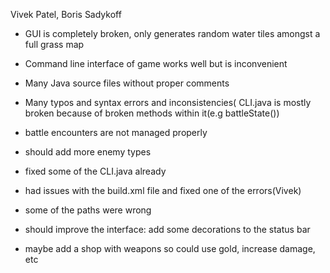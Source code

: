 Vivek Patel, Boris Sadykoff

* GUI is completely broken, only generates random water tiles amongst a full grass map 

* Command line interface of game works well but is inconvenient

* Many Java source files without proper comments

* Many typos and syntax errors and inconsistencies( CLI.java is mostly broken because of broken methods within it(e.g battleState())

* battle encounters are not managed properly

* should add more enemy types

* fixed some of the CLI.java already

* had issues with the build.xml file and fixed one of the errors(Vivek)

* some of the paths were wrong

* should improve the interface: add some decorations to the status bar

* maybe add a shop with weapons so could use gold, increase damage, etc


